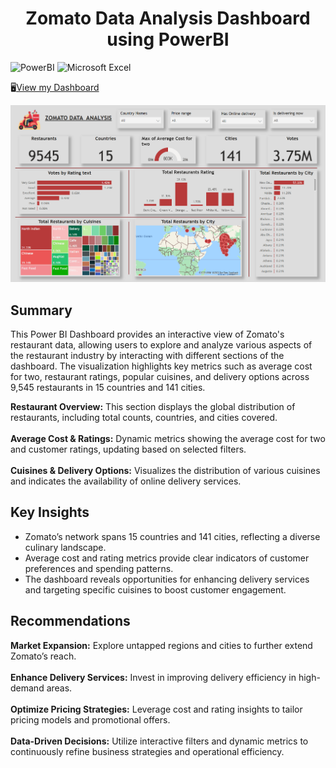 <h1 align="center">Zomato Data Analysis Dashboard using PowerBI</h1>
<p>
  <img alt="PowerBI" src="https://img.shields.io/badge/-PowerBI-F2C811?style=flat-square&logo=powerbi&logoColor=white" />
  <img alt="Microsoft Excel" src="https://img.shields.io/badge/-Microsoft%20Excel-217346?style=flat-square&logo=microsoftexcel&logoColor=white" />
</p>

🖥️<a href="https://app.powerbi.com/links/wc5gT9PGbl?ctid=49674e50-85af-4f8d-973a-02b51c2f5005&pbi_source=linkShare" >View my Dashboard</a>

![image](Dashboard.png)

## Summary
This Power BI Dashboard provides an interactive view of Zomato's restaurant data, allowing users to explore and analyze various aspects of the restaurant industry by interacting with different sections of the dashboard. The visualization highlights key metrics such as average cost for two, restaurant ratings, popular cuisines, and delivery options across 9,545 restaurants in 15 countries and 141 cities.

<p>
<b>Restaurant Overview:</b> This section displays the global distribution of restaurants, including total counts, countries, and cities covered.<br><br>
<b>Average Cost & Ratings:</b> Dynamic metrics showing the average cost for two and customer ratings, updating based on selected filters.<br><br>
<b>Cuisines & Delivery Options:</b> Visualizes the distribution of various cuisines and indicates the availability of online delivery services.
</p>

## Key Insights
- Zomato’s network spans 15 countries and 141 cities, reflecting a diverse culinary landscape.
- Average cost and rating metrics provide clear indicators of customer preferences and spending patterns.
- The dashboard reveals opportunities for enhancing delivery services and targeting specific cuisines to boost customer engagement.

## Recommendations
<p>
<b>Market Expansion:</b> Explore untapped regions and cities to further extend Zomato’s reach.<br><br>
<b>Enhance Delivery Services:</b> Invest in improving delivery efficiency in high-demand areas.<br><br>
<b>Optimize Pricing Strategies:</b> Leverage cost and rating insights to tailor pricing models and promotional offers.<br><br>
<b>Data-Driven Decisions:</b> Utilize interactive filters and dynamic metrics to continuously refine business strategies and operational efficiency.
</p>
